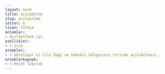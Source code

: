 ```yaml
---
layout: term
title: açılabilme
slug: acilabilme
letter: A
lisan: Türkçe
anlamlar:
- Açılabilmek işi
ozellikler:
- - isim
ornekler:
- - Görülüyor ki Cilo Dağı ve Hakkâri bölgesinin turizme açılabilmesi için yapılacak işlerden biri yoldur.
orneklerkaynak:
- - Reşat İzbırak
---
```

